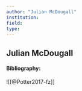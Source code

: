 ```yaml
---
author: "Julian McDougall"
institution:
field:
type:
---
```


## Julian McDougall
#### Bibliography:

![[@Potter2017-fz]]